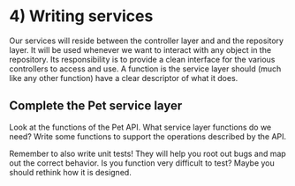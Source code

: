 # 4) Writing services
Our services will reside between the controller layer and and the repository layer. It will be used
whenever we want to interact with any object in the repository. Its responsibility is to provide
a clean interface for the various controllers to access and use. A function is the service layer should
(much like any other function) have a clear descriptor of what it does.

## Complete the Pet service layer
Look at the functions of the Pet API. What service layer functions do we need? Write some functions 
to support the operations described by the API. 

Remember to also write unit tests! They will help you root out bugs and map out the correct behavior. 
Is you function very difficult to test? Maybe you should rethink how it is designed. 

